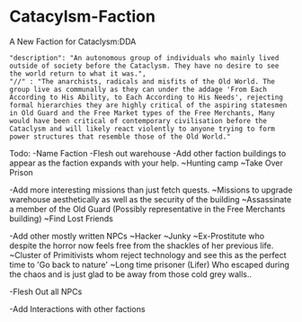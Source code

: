 # Catacylsm-Faction
A New Faction for Cataclysm:DDA

    "description": "An autonomous group of individuals who mainly lived outside of society before the Cataclysm. They have no desire to see the world return to what it was.",
    "//" : "The anarchists, radicals and misfits of the Old World. The group live as communally as they can under the addage 'From Each According to His Ability, to Each According to His Needs', rejecting formal hierarchies they are highly critical of the aspiring statesmen in Old Guard and the Free Market types of the Free Merchants, Many would have been critical of contemporary civilisation before the Cataclysm and will likely react violently to anyone trying to form power structures that resemble those of the Old World."

Todo: 
-Name Faction
-Flesh out warehouse
-Add other faction buildings to appear as the faction expands with your help.
    ~Hunting camp
    ~Take Over Prison

-Add more interesting missions than just fetch quests.
   ~Missions to upgrade warehouse aesthetically as well as the security of the building
   ~Assassinate a member of the Old Guard (Possibly representative in the Free Merchants building)
   ~Find Lost Friends

-Add other mostly written NPCs
  ~Hacker
  ~Junky
  ~Ex-Prostitute who despite the horror now feels free from the shackles of her previous life.
  ~Cluster of Primitivists whom reject technology and see this as the perfect time to 'Go back to nature'
  ~Long time prisoner (Lifer) Who escaped during the chaos and is just glad to be away from those cold grey walls..

-Flesh Out all NPCs

-Add Interactions with other factions

